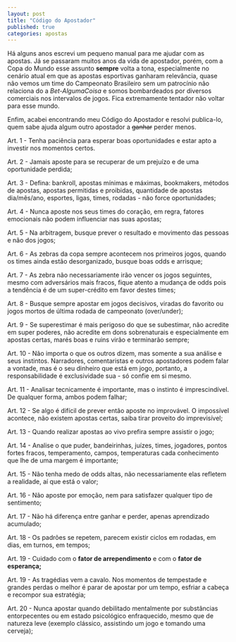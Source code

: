 ```yaml
---
layout: post
title: "Código do Apostador"
published: true
categories: apostas
---
```


Há alguns anos escrevi um pequeno manual para me ajudar com as apostas. Já se passaram muitos anos da vida de apostador, porém, com a Copa do Mundo esse assunto **sempre** volta a tona, especialmente no cenário atual em que as apostas esportivas ganharam relevância, quase não vemos um time do Campeonato Brasileiro sem um patrocínio não relaciona do a _Bet-AlgumaCoisa_ e somos bombardeados por diversos comerciais nos intervalos de jogos. Fica extremamente tentador não voltar para esse mundo. 

Enfim, acabei encontrando meu Código do Apostador e resolvi publica-lo, quem sabe ajuda algum outro apostador a ~~ganhar~~ perder menos. 

Art. 1 - Tenha paciência para esperar boas oportunidades e estar apto a investir nos momentos certos.

Art. 2 - Jamais aposte para se recuperar de um prejuízo e de uma oportunidade perdida;

Art. 3 - Defina: bankroll, apostas mínimas e máximas, bookmakers, métodos de apostas, apostas permitidas e proibidas, quantidade de apostas dia/mês/ano, esportes, ligas, times, rodadas - não force oportunidades; 

Art. 4 - Nunca aposte nos seus times do coração, em regra, fatores emocionais não podem influenciar nas suas apostas; 

Art. 5 - Na arbitragem, busque prever o resultado e movimento das pessoas e não dos jogos; 

Art. 6 - As zebras da copa sempre acontecem nos primeiros jogos, quando os times ainda estão desorganizado, busque boas odds e arrisque; 

Art. 7 - As zebra não necessariamente irão vencer os jogos seguintes, mesmo com adversários mais fracos, fique atento a mudança de odds pois a tendência é de um super-crédito em favor destes times;  

Art. 8 - Busque sempre apostar em jogos decisivos, viradas do favorito ou jogos mortos de última rodada de campeonato (over/under); 

Art. 9 - Se superestimar é mais perigoso do que se subestimar, não acredite em super poderes, não acredite em dons sobrenaturais e especialmente em apostas certas, marés boas e ruins virão e terminarão sempre;

Art. 10 - Não importa o que os outros dizem, mas somente a sua análise e seus instintos. Narradores, comentaristas e outros apostadores podem falar a vontade, mas é o seu dinheiro que está em jogo, portanto, a responsabilidade é exclusividade sua - só confie em si mesmo.

Art. 11 - Analisar tecnicamente é importante, mas o instinto é imprescindível. De qualquer forma, ambos podem falhar;

Art. 12 - Se algo é difícil de prever então aposte no improvável. O impossível acontece, não existem apostas certas, saiba tirar proveito do imprevisível;
 
Art. 13 - Quando realizar apostas ao vivo prefira sempre assistir o jogo;

Art. 14 - Analise o que puder, bandeirinhas, juízes, times, jogadores, pontos fortes fracos, temperamento, campos, temperaturas cada conhecimento que lhe de uma margem é importante;

Art. 15 - Não tenha medo de odds altas, não necessariamente elas refletem a realidade, aí que está o valor;

Art. 16 - Não aposte por emoção, nem para satisfazer qualquer tipo de sentimento;

Art. 17 - Não há diferença entre ganhar e perder, apenas aprendizado acumulado;

Art. 18 - Os padrões se repetem, parecem existir ciclos em rodadas, em dias, em turnos, em tempos;

Art. 19 - Cuidado com o **fator de arrependimento** e com o **fator de esperança;**

Art. 19 - As tragédias vem a cavalo. Nos momentos de tempestade e grandes perdas o melhor é parar de apostar por um tempo, esfriar a cabeça e recompor sua estratégia;

Art. 20 - Nunca apostar quando debilitado mentalmente por substâncias entorpecentes ou em estado psicológico enfraquecido, mesmo que de natureza leve (exemplo clássico, assistindo um jogo e tomando uma cerveja);
